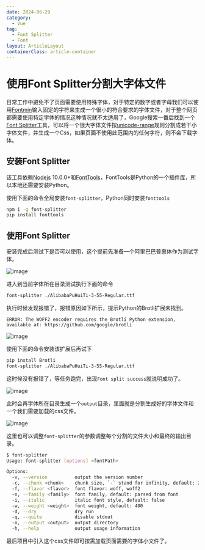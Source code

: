 ```yaml
---
date: 2024-06-29
category:
  - Vue
tag:
  - Font Splitter
  - Font
layout: ArticleLayout
containerClass: article-container
---
```


# 使用Font Splitter分割大字体文件

日常工作中避免不了页面需要使用特殊字体，对于特定的数字或者字母我们可以使用[Fontmin](https://github.com/ecomfe/fontmin)输入固定的字符来生成一个很小的符合要求的字体文件，对于整个网页都需要使用特定字体的情况这种情况就不太适用了，Google搜索一番后找到一个[Font Splitter](https://github.com/VdustR/font-splitter)工具，可以将一个很大字体文件按[unicode-range](https://developer.mozilla.org/en-US/docs/Web/CSS/@font-face/unicode-range)规则分割成若干小字体文件，并生成一个Css，如果页面不使用此范围内的任何字符，则不会下载字体。

<!-- more -->

## 安装Font Splitter

该工具依赖[Nodejs](https://nodejs.org/) 10.0.0+和[FontTools](https://github.com/fonttools/fonttools)，FontTools是Python的一个插件库，所以本地还需要安装Python。

使用下面的命令全局安装`font-splitter`，Python同时安装`fonttools`

```sh
npm i -g font-splitter
pip install fonttools
```

## 使用Font Splitter

安装完成后测试下是否可以使用，这个提前先准备一个阿里巴巴普惠体作为测试字体。

![image](https://image.liubing.me/i/2024/06/29/667f6b6481b0d.png)

进入到当前字体所在目录测试执行下面的命令

```sh
font-splitter ./AlibabaPuHuiTi-3-55-Regular.ttf
```

执行时候发现报错了，报错原因如下所示，提示Python的Brotli扩展未找到。

```
ERROR: The WOFF2 encoder requires the Brotli Python extension, available at: https://github.com/google/brotli
```

![image](https://image.liubing.me/i/2024/06/29/667f6d28f2ff7.png)

使用下面的命令安装该扩展后再试下

```sh
pip install Brotli
font-splitter ./AlibabaPuHuiTi-3-55-Regular.ttf
```

这时候没有报错了，等任务跑完，出现`Font split success`就说明成功了。

![image](https://image.liubing.me/i/2024/06/29/667f6e2275802.png)

此时会再字体所在目录生成一个`output`目录，里面就是分割生成好的字体文件和一个我们需要加载的css文件。

![image](https://image.liubing.me/i/2024/06/29/667f6ec258e49.png)

这里也可以调整`font-splitter`的参数调整每个分割的文件大小和最终的输出目录。

```sh
$ font-splitter
Usage: font-splitter [options] <fontPath>

Options:
  -v, --version          output the version number
  -c, --chunk <chunk>    chunk size, `-` stand for infinity, default: 256
  -f, --flavor <flavor>  font flavor: woff, woff2
  -n, --family <family>  font family, default: parsed from font
  -i, --italic           italic font style, default: false
  -w, --weight <weight>  font weight, default: 400
  -d, --dry              dry run
  -q, --quite            disable stdout
  -o, --output <output>  output directory
  -h, --help             output usage information
```

最后项目中引入这个css文件即可按需加载页面需要的字体小文件了。
